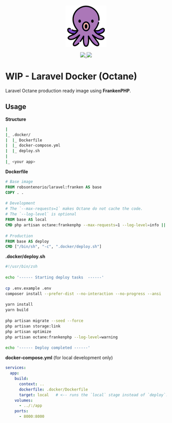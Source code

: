 <p align="center">
  <img src="https://raw.githubusercontent.com/robsontenorio/laravel-docker/octane/octopus.png">
</p> 
<p align="center">    
  <a href="https://hub.docker.com/r/robsontenorio/laravel">
    <img src="https://img.shields.io/docker/pulls/robsontenorio/laravel?color=orange&style=for-the-badge" />
    <img src="https://img.shields.io/docker/image-size/robsontenorio/laravel?sort=date&style=for-the-badge" />
  </a>
</p>

# WIP - Laravel Docker (Octane)

Laravel Octane production ready image using **FrankenPHP**. 

## Usage

**Structure**
```bash
|
|_ .docker/
|  |_ Dockerfile
|  |_ docker-compose.yml
|  |_ deploy.sh
|
|_ <your app>
```

**Dockerfile**

```Dockerfile
# Base image
FROM robsontenorio/laravel:franken AS base
COPY . .

# Development
# The `--max-requests=1` makes Octane do not cache the code.  
# The `--log-level` is optional
FROM base AS local
CMD php artisan octane:frankenphp --max-requests=1 --log-level=info || start

# Production
FROM base AS deploy
CMD ["/bin/sh", "-c", ".docker/deploy.sh"]
```

**.docker/deploy.sh**
```bash
#!/usr/bin/zsh

echo '------ Starting deploy tasks  ------'

cp .env.example .env
composer install --prefer-dist --no-interaction --no-progress --ansi

yarn install
yarn build

php artisan migrate --seed --force
php artisan storage:link
php artisan optimize
php artisan octane:frankenphp --log-level=warning

echo '------ Deploy completed ------'
```


**docker-compose.yml** (for local development only)
```yaml
services:
  app:
    build:
      context: ..
      dockerfile: .docker/Dockerfile
      target: local   # <-- runs the `local` stage instead of `deploy`.
    volumes:
      - ../:/app
    ports:
      - 8000:8000
```
